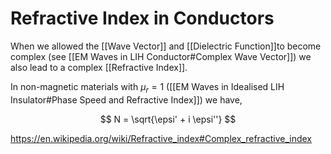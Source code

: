 # Refractive Index in Conductors

When we allowed the [[Wave Vector]] and [[Dielectric Function]]to become complex (see [[EM Waves in LIH Conductor#Complex Wave Vector]]) we also lead to a complex [[Refractive Index]].

In non-magnetic materials with $\mu_r = 1$ ([[EM Waves in Idealised LIH Insulator#Phase Speed and Refractive Index]]) we have,

$$
N = \sqrt{\epsi' + i \epsi''}
$$

https://en.wikipedia.org/wiki/Refractive_index#Complex_refractive_index
